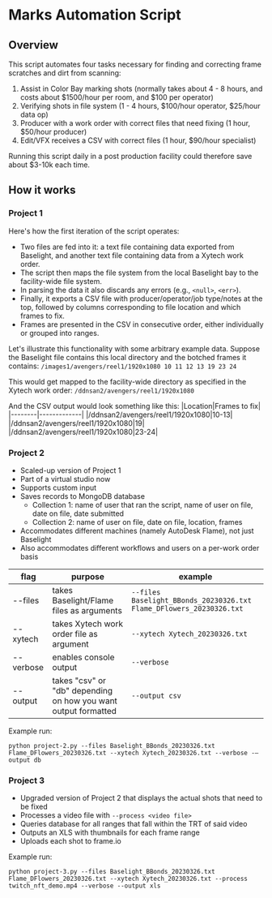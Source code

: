 # Marks Automation Script
## Overview
This script automates four tasks necessary for finding and correcting frame scratches and dirt from scanning:
1. Assist in Color Bay marking shots (normally takes about 4 - 8 hours, and costs about $1500/hour per room, and $100 per operator)
2. Verifying shots in file system (1 - 4 hours, $100/hour operator, $25/hour data op)
3. Producer with a work order with correct files that need fixing (1 hour, $50/hour producer)
4. Edit/VFX receives a CSV with correct files (1 hour, $90/hour specialist)

Running this script daily in a post production facility could therefore save about $3-10k each time.

## How it works
### Project 1
Here's how the first iteration of the script operates:
- Two files are fed into it: a text file containing data exported from Baselight, and another text file containing data from a Xytech work order.
- The script then maps the file system from the local Baselight bay to the facility-wide file system.
- In parsing the data it also discards any errors (e.g., `<null>`, `<err>`).
- Finally, it exports a CSV file with producer/operator/job type/notes at the top, followed by columns corresponding to file location and which frames to fix.
- Frames are presented in the CSV in consecutive order, either individually or grouped into ranges.

Let's illustrate this functionality with some arbitrary example data. Suppose the Baselight file contains this local directory and the botched frames it contains:
`/images1/avengers/reel1/1920x1080 10 11 12 13 19 23 24`

This would get mapped to the facility-wide directory as specified in the Xytech work order:
`/ddnsan2/avengers/reel1/1920x1080`

And the CSV output would look something like this:
|Location|Frames to fix|
|--------|-------------|
|/ddnsan2/avengers/reel1/1920x1080|10-13|
|/ddnsan2/avengers/reel1/1920x1080|19|
|/ddnsan2/avengers/reel1/1920x1080|23-24|

### Project 2
- Scaled-up version of Project 1
- Part of a virtual studio now
- Supports custom input
- Saves records to MongoDB database
    - Collection 1: name of user that ran the script, name of user on file, date on file, date submitted
    - Collection 2: name of user on file, date on file, location, frames
- Accommodates different machines (namely AutoDesk Flame), not just Baselight
- Also accommodates different workflows and users on a per-work order basis

|flag|purpose|example|
|----|-------|-------|
|--files|takes Baselight/Flame files as arguments|`--files Baselight_BBonds_20230326.txt Flame_DFlowers_20230326.txt`
|--xytech|takes Xytech work order file as argument|`--xytech Xytech_20230326.txt`
|--verbose|enables console output|`--verbose`
|--output|takes "csv" or "db" depending on how you want output formatted|`--output csv`

Example run:

`python project-2.py --files Baselight_BBonds_20230326.txt Flame_DFlowers_20230326.txt --xytech Xytech_20230326.txt --verbose -–output db`

### Project 3
- Upgraded version of Project 2 that displays the actual shots that need to be fixed
- Processes a video file with `--process <video file>`
- Queries database for all ranges that fall within the TRT of said video
- Outputs an XLS with thumbnails for each frame range
- Uploads each shot to frame.io

Example run:

`python project-3.py --files Baselight_BBonds_20230326.txt Flame_DFlowers_20230326.txt --xytech Xytech_20230326.txt --process twitch_nft_demo.mp4 --verbose --output xls`